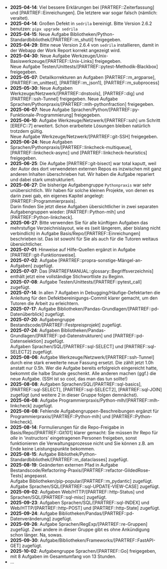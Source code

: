 - **2025-04-14**: Viel bessere Erklärungen bei [PARTREF::Zeiterfassung] und
  [PARTREF::Einreichungen]. Die letztere war sogar falsch (nämlich: veraltet).
- **2025-04-14**: Großen Defekt in `sedrila` bereinigt. Bitte Version 2.6.2 benutzen:
  `pipx upgrade sedrila`
- **2025-04-15**: Neue Aufgabe Bibliotheken/Python-Standardbibliothek/[PARTREF::m_shutil] freigegeben. 
- **2025-04-29**: Bitte neue Version 2.6.4 von `sedrila` installieren, damit in der Webapp der Work Report
  korrekt angezeigt wird.
- **2025-04-30**: Neue Aufgabe Werkzeuge/Unix-Basiswerkzeuge/[PARTREF::Unix-Links] freigegeben.  
  Neue Aufgabe Testen/Unittests/[PARTREF::pytest-Methodik-Blackbox] freigegeben.  
- **2025-05-07**: Detailkorrekturen an Aufgaben [PARTREF::m_argparse], [PARTREF::m_unittest],
  [PARTREF::m_json1], [PARTREF::m_subprocess]
- **2025-05-30**: Neue Aufgaben Werkzeuge/Netzwerk/[PARTREF::dnstools], [PARTREF::dig] 
  und [PARTREF::ssh-Tunnel] freigegeben.
  Neue Aufgabe Sprachen/Pythonpraxis/[PARTREF::mlh-pythonfraction] freigegeben. 
- **2025-06-07**: Neue Aufgabe Sprachen/Python/[PARTREF::py-Funktionale-Programmierung] freigegeben.
- **2025-06-10**: Aufgabe Werkzeuge/Netzwerk/[PARTREF::ssh] um Schritt [EREFC::7] erweitert.
  Schon erarbeitete Lösungen bleiben natürlich trotzdem gültig.  
  Neue Aufgabe Werkzeuge/Netzwerk/[PARTREF::git-SSH] freigegeben.
- **2025-06-24**: Neue Aufgaben Sprachen/Pythonpraxis/[PARTREF::linkcheck-multiqueue],
  [PARTREF::linkcheck-async] und
  [PARTREF::linkcheck-heuristics] freigegeben.
- **2025-06-25**: Die Aufgabe [PARTREF::git-bisect] war total kaputt, weil der Autor des dort
  verwendeten externen Repos es inzwischen mit ganz anderen Inhalten überschrieben hat.
  Wir haben die Aufgabe repariert und dabei stark umstrukturiert.
- **2025-06-27**: Die bisherige Aufgabengruppe `Pythonpraxis` war sehr unübersichtlich.
  Wir haben für solche kleinen Projekte, von denen es darin zwei gab, ein eigenes Kapitel angelegt:
  [PARTREF::Programmierpraxis].  
  Darin finden Sie jetzt diese Aufgaben übersichtlicher in zwei separaten Aufgabengruppen wieder:
  [PARTREF::Python-mlh] und [PARTREF::Python-linkcheck].
- **2025-06-27**: Bitte verwenden Sie für alle künftigen Aufgaben das mehrstufige Verzeichnislayout,
  wie es (seit längerem, aber bislang nicht verbindlich) in Aufgabe 
  Basis/Repo/[PARTREF::Einreichungen] beschrieben ist.
  Das ist sowohl für Sie als auch für die Tutoren weitaus übersichtlicher.
- **2025-07-01**: Hinweise auf Hilfe-Quellen ergänzt in Aufgabe [PARTREF::git-Funktionsweise].
- **2025-07-02**: Aufgabe [PARTREF::propra-sonstige-Mängel-an-Aufgaben] zugefügt.
- **2025-07-07**: Das [PARTREFMANUAL::glossary::Begriffsverzeichnis] enthält jetzt
  eine vollständige Stichwortliste zu Beginn.
- **2025-07-08**: Aufgabe Testen/Unittests/[PARTREF::pytest_call] zugefügt.
- **2025-07-14**: In allen 7 Aufgaben in Debugging/Häufige-Defektarten die Anleitung für den
  Defektbereinigungs-Commit klarer gemacht, um den Tutoren die Arbeit zu erleichtern.
- **2025-07-17**: Aufgabe Bibliotheken/Pandas-Grundlagen/[PARTREF::pd-Datenüberblick] zugefügt.
- **2025-07-20**: Aufgabengruppe Bestandscode/[PARTREF::Festpreisprojekt] zugefügt.
- **2025-07-24**: Aufgaben Bibliotheken/Pandas-Grundlagen/[PARTREF::pd-Datenstrukturen] und
  [PARTREF::pd-Datenselektion] zugefügt.  
  Aufgaben Sprachen/SQL/[PARTREF::sql-SELECT] und [PARTREF::sql-SELECT2] zugefügt.
- **2025-08-06**: Aufgabe Werkzeuge/Netzwerk/[PARTREF::ssh-Tunnel] durch eine stark erweiterte
  neue Fassung ersetzt. Die zählt jetzt 1.0h anstatt nur 0.5h. 
  Wer die Aufgabe bereits erfolgreich eingereicht hatte, bekommt die halbe Stunde geschenkt.
  Alle anderen machen (ggf.) die neue Aufgabe. (SSH ist so cool, das man das tun sollte!)
- **2025-08-08**: Aufgaben Sprachen/SQL/[PARTREF::sql-basics], 
  [PARTREF::sql-SELECT], [PARTREF::sql-SELECT2], [PARTREF::sql-JOIN] zugefügt
  (und weitere 2 in dieser Gruppe folgen demnächst).
- **2025-08-08**: Aufgabe Programmierpraxis/Python-mlh/[PARTREF::mlh-linkcheck] zugefügt.
- **2025-08-08**: Fehlende Aufgabengruppen-Beschreibungen ergänzt für
  Programmierpraxis/[PARTREF::Python-mlh] und [PARTREF::Python-linkcheck].
- **2025-08-14**: Formulierungen für die Repo-Freigabe in Basis/Repo/[PARTREF::Git101] klarer
  gemacht: Sie müssen Ihr Repo für _alle_ in 'instructors' eingetragenen Personen freigeben,
  sonst funktionieren die Verwaltungsprozesse nicht und Sie können z.B. am Ende keine Leistungspunkte
  bekommen.
- **2025-08-15**: Aufgabe Bibliothek/Python-Standardbibliothek/[PARTREF::m_dataclasses] zugefügt.
- **2025-08-19**: Geänderten externen Pfad in Aufgabe 
  Bestandscode/Refactoring-Praxis/[PARTREF::refactor-GildedRose-Tests] angepasst.  
  Aufgabe Bibliotheken/pip-popular/[PARTREF::m_pydantic] zugefügt.
  Aufgabe Sprachen/SQL/[PARTREF::sql-UPDATE-VIEW-CASE] zugefügt.
- **2025-09-02**: Aufgaben Web/HTTP/[PARTREF::http-Status] und
  Sprachen/SQL/[PARTREF::sql-misc] zugefügt.
- **2025-09-23**: Aufgaben Sprachen/SQL/[PARTREF::sql-INDEX] 
  und Web/HTTP/[PARTREF::http-POST] und [PARTREF::http-State] zugefügt.
- **2025-09-24**: Aufgabe Bibliotheken/Pandas/[PARTREF::pd-Datenveränderung] zugefügt. 
- **2025-09-26**: Aufgabe Sprachen/RegExp/[PARTREF::re-Gruppen] zugefügt.
  Zwei andere in dieser Gruppe gibt es ohne Ankündigung schon länger. Na, sowas.
- **2025-09-30**: Aufgabe/Bibliotheken/Frameworks/[PARTREF::FastAPI-GET] zugefügt.
- **2025-10-02**: Aufgabengruppe Sprachen/[PARTREF::Go] freigegeben,
  mit 8 Aufgaben im Gesamtumfang von 13 Stunden.
- ...
